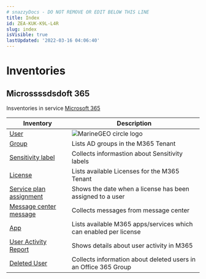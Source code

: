 ```yaml
---
# snazzyDocs - DO NOT REMOVE OR EDIT BELOW THIS LINE
title: Index
id: ZEA-KUK-K9L-L4R
slug: index
isVisible: true
lastUpdated: '2022-03-16 04:06:40'
---
```

# Inventories

## Microssssdsdoft 365

Insventories in service [Microsoft 365](/governance/technical-documentation/references/inventory/Office365Groups)

| Inventory | Description |
|---|---|
| [User](/governance/technical-documentation/references/inventory/Office365Groups/userentity) | <img alt="MarineGEO circle logo" src="https://img.search.brave.com/DXLLbCEkOuFFiDkji5ZiAYLXMBPdh_t9STxTqdFQUZw/rs:fit:1024:640:1/g:ce/aHR0cHM6Ly93d3cu/d2FsbHBhcGVyczEz/LmNvbS93cC1jb250/ZW50L3VwbG9hZHMv/MjAyMC8wMi9TdW5y/aXNlLW92ZXItdGhl/LXNlYS1yZWQtY2xv/dWRzLWhvcml6b24t/aW1hZ2UtZm9yLXdh/bGxwYXBlcnMtSGQt/MTAyNHg2NDAuanBn" title="MarineGEO logo" /> |
| [Group](/governance/technical-documentation/references/inventory/Office365Groups/groupentity) | Lists AD groups in the M365 Tenant |
| [Sensitivity label](/governance/technical-documentation/references/inventory/Office365Groups/sensitivitylabelentity) | Collects informastion about Sensitivity labels |
| [License](/governance/technical-documentation/references/inventory/Office365Groups/licenseentity) | Lists available Licenses for the M365 Tenant |
| [Service plan assignment](/governance/technical-documentation/references/inventory/Office365Groups/serviceplanassignmententity) | Shows the date when a license has been assigned to a user |
| [Message center message](/governance/technical-documentation/references/inventory/Office365Groups/messagecenterentity) | Collects messages from message center |
| [App](/governance/technical-documentation/references/inventory/Office365Groups/serviceplanentity) | Lists available M365 apps/services which can enabled per license |
| [User Activity Report](/governance/technical-documentation/references/inventory/Office365Groups/useractivityentity) | Shows details about user activity in M365 |
| [Deleted User](/governance/technical-documentation/references/inventory/Office365Groups/deleteduserentity) | Collects information about deleted users in an Office 365 Group |